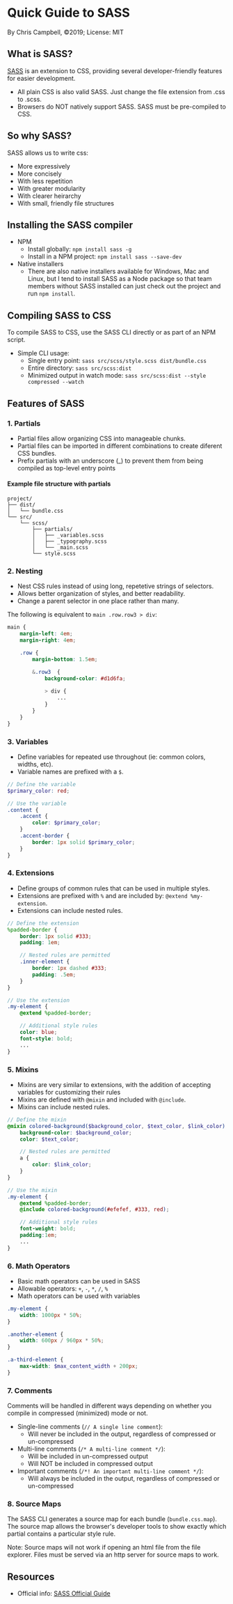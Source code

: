 # Quick Guide to SASS

By Chris Campbell, &copy;2019; License: MIT

## What is SASS?

[SASS](https://sass-lang.com/guide) is an extension to CSS, providing several developer-friendly features for easier development.
* All plain CSS is also valid SASS.  Just change the file extension from .css to .scss.
* Browsers do NOT natively support SASS. SASS must be pre-compiled to CSS.

## So why SASS?

SASS allows us to write css:
* More expressively
* More concisely
* With less repetition
* With greater modularity
* With clearer heirarchy
* With small, friendly file structures

## Installing the SASS compiler

* NPM
	* Install globally: `npm install sass -g`
	* Install in a NPM project: `npm install sass --save-dev`
* Native installers
	* There are also native installers available for Windows, Mac and Linux, but I tend to install SASS as a Node package so that team members without SASS installed can just check out the project and run `npm install`.

## Compiling SASS to CSS
To compile SASS to CSS, use the SASS CLI directly or as part of an NPM script.
* Simple CLI usage:
	* Single entry point: `sass src/scss/style.scss dist/bundle.css`
	* Entire directory: `sass src/scss:dist`
	* Minimized output in watch mode:  `sass src/scss:dist --style compressed --watch`

## Features of SASS

### 1. Partials

* Partial files allow organizing CSS into manageable chunks.
* Partial files can be imported in different combinations to create diferent CSS bundles.
* Prefix partials with an underscore (_) to prevent them from being compiled as top-level entry points

#### Example file structure with partials
```
project/
├── dist/
│   └── bundle.css
└── src/
    └── scss/
        ├── partials/
        │   ├── _variables.scss
        │   ├── _typography.scss
        │   └── _main.scss
        └── style.scss
```   

### 2. Nesting

* Nest CSS rules instead of using long, repetetive strings of selectors.
* Allows better organization of styles, and better readability.
* Change a parent selector in one place rather than many.

The following is equivalent to `main .row.row3 > div`:

```scss
main {
	margin-left: 4em;
	margin-right: 4em;

	.row {
		margin-bottom: 1.5em;

		&.row3  {
			background-color: #d1d6fa;
			
			> div {
				...
			}
		}
	}
}
```

### 3. Variables

* Define variables for repeated use throughout (ie: common colors, widths, etc).
* Variable names are prefixed with a `$`.

```scss
// Define the variable
$primary_color: red;

// Use the variable
.content {
	.accent {
		color: $primary_color;
	}
	.accent-border {
		border: 1px solid $primary_color;
	}
}
```

### 4. Extensions

* Define groups of common rules that can be used in multiple styles.
* Extensions are prefixed with `%` and are included by: `@extend %my-extension`.
* Extensions can include nested rules.

```scss
// Define the extension
%padded-border {
	border: 1px solid #333;
	padding: 1em;

	// Nested rules are permitted
	.inner-element {
		border: 1px dashed #333;
		padding: .5em;
	}
}

// Use the extension
.my-element {
	@extend %padded-border;

	// Additional style rules
	color: blue;
	font-style: bold;
	...
}
```

### 5. Mixins

* Mixins are very similar to extensions, with the addition of accepting variables for customizing their rules
* Mixins are defined with `@mixin` and included with `@include`.
* Mixins can include nested rules.

```scss
// Define the mixin
@mixin colored-background($background_color, $text_color, $link_color) {
	background-color: $background_color;
	color: $text_color;

	// Nested rules are permitted
	a {
		color: $link_color;
	}
}

// Use the mixin
.my-element {
	@extend %padded-border;
	@include colored-background(#efefef, #333, red);

	// Additional style rules
	font-weight: bold;
	padding:1em;
	...
}
```

### 6. Math Operators

* Basic math operators can be used in SASS
* Allowable operators: `+`, `-`, `*`, `/`, `%`
* Math operators can be used with variables

```scss
.my-element {
	width: 1000px * 50%;
}

.another-element {
	width: 600px / 960px * 50%;
}

.a-third-element {
	max-width: $max_content_width + 200px;
}
```

### 7. Comments

Comments will be handled in different ways depending on whether you compile in compressed (minimized) mode or not.

* Single-line comments (`// A single line comment`):
	* Will never be included in the output, regardless of compressed or un-compressed
* Multi-line comments (`/* A multi-line comment */`):
	* Will be included in un-compressed output
	* Will NOT be included in compressed output
* Important comments (`/*! An important multi-line comment */`):
	* Will always be included in the output, regardless of compressed or un-compressed

### 8. Source Maps

The SASS CLI generates a source map for each bundle (`bundle.css.map`).  The source map allows the browser's developer tools to show exactly which partial contains a particular style rule.

Note: Source maps will not work if opening an html file from the file explorer.  Files must be served via an http server for source maps to work.

## Resources

* Official info: [SASS Official Guide](https://sass-lang.com/guide)